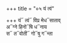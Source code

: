+++
title = "०५ यं त्वं"

+++
यं᳓ त्वं᳓ विप्र मेध᳓साताव्  
अ᳓ग्ने हिनो᳓षि ध᳓नाय  
स᳓ त᳓वोती᳓ गो᳓षु ग᳓न्ता